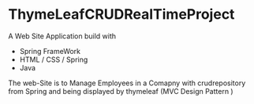 # ThymeLeafCRUDRealTimeProject
A Web Site Application build with
- Spring FrameWork 
- HTML / CSS / Spring
- Java 

The web-Site is to Manage Employees in a Comapny with 
crudrepository from Spring and being displayed by thymeleaf (MVC Design Pattern ) 
